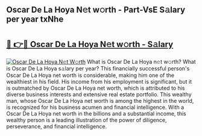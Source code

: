 ## Oscar De La Hoya N𝚎t w𝚘rth - Part-VsE S𝚊lary per year txNhe

# <h2><a href="http://gc4urn.nevu.top/?p=Oscar+De+La+Hoya">🔗 👉🔴 Oscar De La Hoya N𝚎t w𝚘rth - S𝚊lary</a></h2>

[![Oscar De La Hoya N𝚎t W𝚘rth](https://i.imgur.com/Oavwk0R.jpeg)](http://gc4urn.nevu.top/?p=Oscar+De+La+Hoya)
What is Oscar De La Hoya n𝚎t w𝚘rth? What is Oscar De La Hoya s𝚊lary per year?
This financially successful person's Oscar De La Hoya net worth is considerable, making him one of the wealthiest in his field. His income from his employment is significant, but it is outmatched by Oscar De La Hoya net worth, which is attributed to his diverse business interests and extensive real estate portfolio. This wealthy man, whose Oscar De La Hoya net worth is among the highest in the world, is recognized for his business acumen and financial intelligence. With a Oscar De La Hoya net worth in the billions and a substantial income, this wealthy person is a leading illustration of the power of diligence, perseverance, and financial intelligence.
